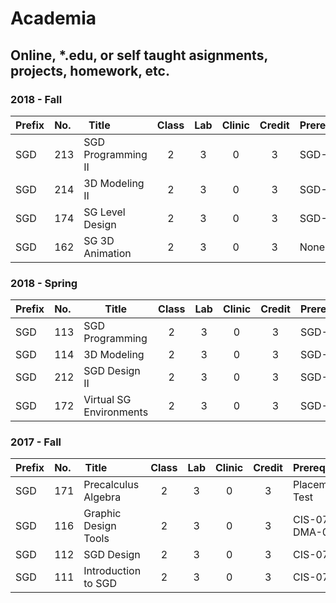 # Academia
## Online, *.edu, or self taught asignments, projects, homework, etc.



### 2018 - Fall
| Prefix | No. | Title &nbsp; &nbsp; &nbsp; &nbsp; &nbsp; &nbsp; | Class | Lab | Clinic | Credit | Prerequisites |
|:-------|:----|-------|:-----:|:---:|:------:|:------:|:-----------------|
| SGD | 213 | SGD Programming II | 2 | 3 | 0 | 3 | SGD-113 |
| SGD | 214 | 3D Modeling II     | 2 | 3 | 0 | 3 | SGD-114 |
| SGD | 174 | SG Level Design    | 2 | 3 | 0 | 3 | SGD-112 |
| SGD | 162 | SG 3D Animation    | 2 | 3 | 0 | 3 | None |


### 2018 - Spring
| Prefix | No. | Title | Class | Lab | Clinic | Credit | Prerequisites |
|:-------|:----|-------|:-----:|:---:|:------:|:------:|:-----------------|
| SGD | 113 | SGD Programming         | 2 | 3 | 0 | 3 | SGD-113 |
| SGD | 114 | 3D Modeling             | 2 | 3 | 0 | 3 | SGD-113 |
| SGD | 212 | SGD Design II           | 2 | 3 | 0 | 3 | SGD-113 |
| SGD | 172 | Virtual SG Environments | 2 | 3 | 0 | 3 | SGD-113 |


### 2017 - Fall
| Prefix | No. | Title &nbsp; &nbsp; &nbsp; &nbsp; &nbsp; &nbsp; | Class | Lab | Clinic | Credit | Prerequisites    |
|:-------|:----|-------|:-----:|:---:|:------:|:------:|:-----------------|
| SGD | 171 | Precalculus Algebra  | 2 | 3 | 0 | 3 | Placement Test |
| SGD | 116 | Graphic Design Tools | 2 | 3 | 0 | 3 | CIS-070 and DMA-040 |
| SGD | 112 | SGD Design           | 2 | 3 | 0 | 3 | CIS-070 |
| SGD | 111 | Introduction to SGD  | 2 | 3 | 0 | 3 | CIS-070 |




